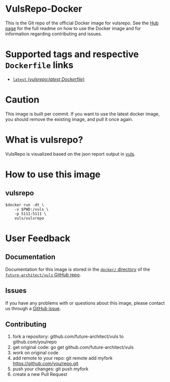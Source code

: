 # VulsRepo-Docker

This is the Git repo of the official Docker image for vulsrepo.
See the [Hub page](https://hub.docker.com/r/vuls/vulsrepo/) for the full readme on how to use the Docker image and for information regarding contributing and issues.

# Supported tags and respective `Dockerfile` links

- [`latest` (*vulsrepo:latest Dockerfile*)](https://github.com/future-architect/vuls/blob/master/setup/docker/vulsrepo/latest/Dockerfile)

# Caution

This image is built per commit.
If you want to use the latest docker image, you should remove the existing image, and pull it once again.

# What is vulsrepo?

VulsRepo is visualized based on the json report output in [vuls](https://github.com/future-architect/vuls).

# How to use this image

## vulsrepo

```console
$docker run -dt \
    -v $PWD:/vuls \
    -p 5111:5111 \
    vuls/vulsrepo
```

# User Feedback

## Documentation

Documentation for this image is stored in the [`docker/` directory](https://github.com/future-architect/vuls/tree/master/setup/docker) of the [`future-architect/vuls` GitHub repo](https://github.com/future-architect/vuls). 

## Issues

If you have any problems with or questions about this image, please contact us through a [GitHub issue](https://github.com/future-architect/vuls/issues). 

## Contributing

1. fork a repository: github.com/future-architect/vuls to github.com/you/repo
1. get original code: go get github.com/future-architect/vuls
1. work on original code
1. add remote to your repo: git remote add myfork https://github.com/you/repo.git
1. push your changes: git push myfork
1. create a new Pull Request

